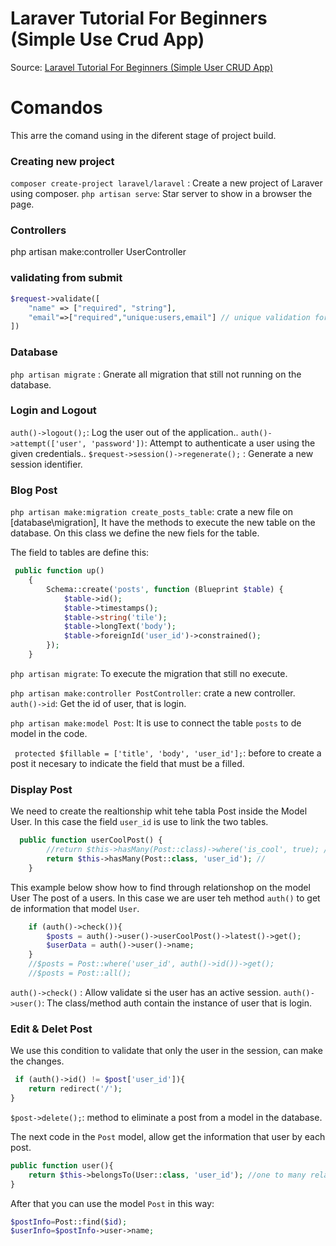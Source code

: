 # Laraver Tutorial For Beginners (Simple Use Crud App)

Source: [Laravel Tutorial For Beginners (Simple User CRUD App)](https://youtu.be/cDEVWbz2PpQ?list=TLPQMTQwNzIwMjNOvt_IvqvlAA) 

# Comandos
This arre the comand using in the diferent stage of project build.

### Creating new project

`composer create-project laravel/laravel` : Create a new project of Laraver using composer.
`php artisan serve`: Star server to show in a browser the page.

### Controllers

php artisan make:controller UserController
 
### validating from submit
```php
$request->validate([
    "name" => ["required", "string"],
    "email"=>["required","unique:users,email"] // unique validation for email column in
])
```
### Database
`php artisan migrate` : Gnerate all migration that still not running on the database.

### Login and Logout

`auth()->logout();`: Log the user out of the application..
`auth()->attempt(['user', 'password'])`: Attempt to authenticate a user using the given credentials..
`$request->session()->regenerate();` : Generate a new session identifier.

### Blog Post

`php artisan make:migration create_posts_table`: crate a new file on [database\migration\], It have the methods to execute the new table on the database. On this class we define the new fiels for the table. 

The field to tables are define this:
```php
 public function up()
    {
        Schema::create('posts', function (Blueprint $table) {
            $table->id();
            $table->timestamps();
            $table->string('tile');
            $table->longText('body');
            $table->foreignId('user_id')->constrained();
        });
    }
```

`php artisan migrate`: To execute the migration that still no execute.

`php artisan make:controller PostController`: crate a new controller.
`auth()->id`: Get the id of user, that is login. 

`php artisan make:model Post`: It is use to connect the table `posts` to de model in the code.

` protected $fillable = ['title', 'body', 'user_id'];`: before to create a post it necesary to indicate the field that must be a filled.

### Display Post
We need to create the realtionship whit tehe tabla Post inside the Model User. In this case the field `user_id` is use to link the two tables.
```php
  public function userCoolPost() {
        //return $this->hasMany(Post::class)->where('is_cool', true); //
        return $this->hasMany(Post::class, 'user_id'); //
    }
```
This example below show how to find through relationshop on the model User The post of a users.
In this case we are user teh method `auth()` to get de information that model `User`.
```php
    if (auth()->check()){
        $posts = auth()->user()->userCoolPost()->latest()->get();
        $userData = auth()->user()->name;
    }
    //$posts = Post::where('user_id', auth()->id())->get();
    //$posts = Post::all();
```

`auth()->check()` : Allow validate si the user has an active session.
`auth()->user()`: The class/method auth contain the instance of user that is login.

### Edit & Delet Post
We use this condition to validate that only the user in the session, can make the changes.
```php
 if (auth()->id() != $post['user_id']){
    return redirect('/');
}
```
`$post->delete();`: method to eliminate a post from a model in the database.

The next code in the `Post` model, allow get the information that user by each post.
```php
public function user(){
    return $this->belongsTo(User::class, 'user_id'); //one to many relationship with User model.
}
```
After that you can use the model `Post` in this way: 
```php
$postInfo=Post::find($id);
$userInfo=$postInfo->user->name;
```